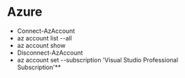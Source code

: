 # Azure

- Connect-AzAccount
- az account list --all
- az account show
- Disconnect-AzAccount
- az account set --subscription 'Visual Studio Professional Subscription'**	